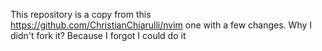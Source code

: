 This repository is a copy from this https://github.com/ChristianChiarulli/nvim one with a few changes.
Why I didn't fork it? Because I forgot I could do it
